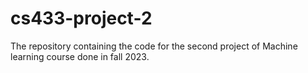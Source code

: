 # cs433-project-2
 The repository containing the code for the second project of Machine learning course done in fall 2023.
